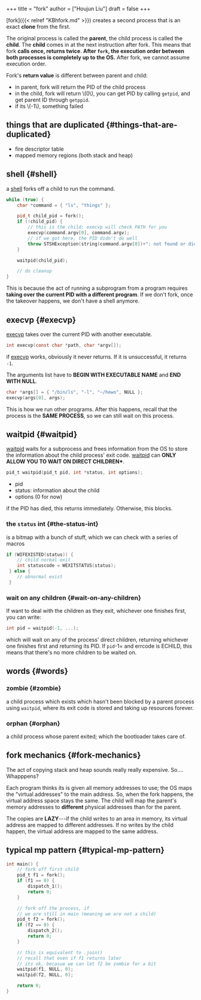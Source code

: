 +++
title = "fork"
author = ["Houjun Liu"]
draft = false
+++

[fork]({{< relref "KBhfork.md" >}}) creates a second process that is an exact **clone** from the first.

The original process is called the **parent**, the child process is called the **child**. The **child** comes in at the next instruction after fork. This means that fork **calls once, returns twice**. **After `fork`, the execution order between both processes is completely up to the OS.** After fork, we cannot assume execution order.

Fork's **return value** is different between parent and child:

-   in parent, fork will return the PID of the child process
-   in the child, fork will return \\(0\\), you can get PID by calling `getpid`, and get parent ID through `getppid`.
-   if its \\(-1\\), something failed


## things that are duplicated {#things-that-are-duplicated}

-   fire descriptor table
-   mapped memory regions (both stack and heap)


## shell {#shell}

a [shell](#shell) forks off a child to run the command.

```C++
while (true) {
    char *command = { "ls", "things" };

    pid_t child_pid = fork();
    if (!child_pid) {
        // this is the child; execvp will check PATH for you
        execvp(command.argv[0], command.argv);
        // if we got here, the PID didn't do well
        throw STSHException(string(command.argv[0])+": not found or didn't succeed to fork.");
    }

    waitpid(child_pid);

    // do cleanup
}
```

This is because the act of running a subprogram from a program requires **taking over the current PID with a different program**. If we don't fork, once the takeover happens, we don't have a shell anymore.


## execvp {#execvp}

[execvp](#execvp) takes over the current PID with another executable.

```C
int execvp(const char *path, char *argv[]);
```

if [execvp](#execvp) works, obviously it never returns. If it is unsuccessful, it returns `-1`.

The arguments list have to **BEGIN WITH EXECUTABLE NAME** and **END WITH NULL**.

```C
char *args[] = { "/bin/ls", "-l", "~/hewo", NULL };
execvp(args[0], args);
```

This is how we run other programs. After this happens, recall that the process is the **SAME PROCESS**, so we can still wait on this process.


## waitpid {#waitpid}

[waitpid](#waitpid) waits for a subprocess and frees information from the OS to store the information about the child process' exit code. [waitpid](#waitpid) can **ONLY ALLOW YOU TO WAIT ON DIRECT CHILDREN\***.

```C
pid_t waitpid(pid_t pid, int *status, int options);
```

-   pid
-   status: information about the child
-   options (0 for now)

if the PID has died, this returns immediately. Otherwise, this blocks.


### the `status` int {#the-status-int}

is a bitmap with a bunch of stuff, which we can check with a series of macros

```C
if (WIFEXISTED(status)) {
    // child normal exit
    int statuscode = WEXITSTATUS(status);
 } else {
    // abnormal exist
 }
```


### wait on any children {#wait-on-any-children}

If want to deal with the children as they exit, whichever one finishes first, you can write:

```C
int pid = waitpid(-1, ...);
```

which will wait on any of the process' direct children, returning whichever one finishes first and returning its PID. If `pid`-1= and errcode is ECHILD, this means that there's no more children to be waited on.


## words {#words}


### zombie {#zombie}

a child process which exists which hasn't been blocked by a parent process using `waitpid`, where its exit code is stored and taking up resources forever.


### orphan {#orphan}

a child process whose parent exited; which the bootloader takes care of.


## fork mechanics {#fork-mechanics}

The act of copying stack and heap sounds really really expensive. So.... Whapppens?

Each program thinks its is given all memory addresses to use; the OS maps the "virtual addresses" to the main address. So, when the fork happens, the virtual address space stays the same. The child will map the parent's memory addresses to **different** physical addresses than for the parent.

The copies are **LAZY**---if the child writes to an area in memory, its virtual address are mapped to different addresses. If no writes by the child happen, the virtual address are mapped to the same address.


## typical mp pattern {#typical-mp-pattern}

```C
int main() {
    // fork off first child
    pid_t f1 = fork();
    if (f1 == 0) {
        dispatch_1();
        return 0;
    }

    // fork off the process, if
    // we are still in main (meaning we are not a child)
    pid_t f2 = fork();
    if (f2 == 0) {
        dispatch_2();
        return 0;
    }

    // this is equivalent to .join()
    // recall that even if f1 returns later
    // its ok, becasue we can let f2 be zombie for a bit
    waitpid(f1, NULL, 0);
    waitpid(f2, NULL, 0);

    return 0;
}
```
